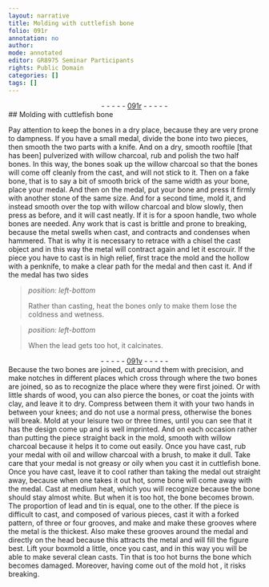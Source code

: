 ```yaml
---
layout: narrative
title: Molding with cuttlefish bone
folio: 091r
annotation: no
author:
mode: annotated
editor: GR8975 Seminar Participants
rights: Public Domain
categories: []
tags: []
---
```


 <div class="folio" align="center">- - - - - <a href="http://gallica.bnf.fr/ark:/12148/btv1b10500001g/f187.image" target="_blank">091r</a> - - - - - </div> 
## Molding with cuttlefish bone

 
 Pay attention to keep the bones in a dry place, because they are very prone to dampness. If you have a small medal, divide the bone into two pieces, then smooth the two parts with a knife. And on a dry, smooth rooftile [that has been] pulverized with willow charcoal, rub and polish the two half bones. In this way, the bones soak up the willow charcoal so that the bones will come off cleanly from the cast, and will not stick to it. Then on a fake bone, that is to say a bit of smooth brick of the same width as your bone, place your medal. And then on the medal, put your bone and press it firmly with another stone of the same size. And for a second time, mold it, and instead smooth over the top with willow charcoal and blow slowly, then press as before, and it will cast neatly. If it is for a spoon handle, two whole bones are needed. Any work that is cast is brittle and prone to breaking, because the metal swells when cast, and contracts and condenses when hammered. That is why it is necessary to retrace with a chisel the cast object and in this way the metal will contract again and let it escrouir. If the piece you have to cast is in high relief, first trace the mold and the hollow with a penknife, to make a clear path for the medal and then cast it. And if the medal has two sides 
 
> *position: left-bottom*
> 
> Rather than casting, heat the bones only to make them lose the coldness and wetness.
 
> *position: left-bottom*
> 
>  When the lead gets too hot, it calcinates. 
 <div class="folio" align="center">- - - - - <a href="http://gallica.bnf.fr/ark:/12148/btv1b10500001g/f188.image" target="_blank">091v</a> - - - - - </div> 
 Because the two bones are joined, cut around them with precision, and make notches in different places which cross through where the two bones are joined, so as to recognize the place where they were first joined. Or with little shards of wood, you can also pierce the bones, or coat the joints with clay, and leave it to dry. Compress between them it with your two hands in between your knees; and do not use a normal press, otherwise the bones will break. Mold at your leisure two or three times, until you can see that it has the design come up and is well imprinted. And on each occasion rather than putting the piece straight back in the mold, smooth with willow charcoal because it helps it to come out easily. Once you have cast, rub your medal with oil and willow charcoal with a brush, to make it dull. Take care that your medal is not greasy or oily when you cast it in cuttlefish bone. Once you have cast, leave it to cool rather than taking the medal out straight away, because when one takes it out hot, some bone will come away with the medal. Cast at medium heat, which you will recognize because the bone should stay almost white. But when it is too hot, the bone becomes brown. The proportion of lead and tin is equal, one to the other. If the piece is difficult to cast, and composed of various pieces, cast it with a forked pattern, of three or four grooves, and make and make these grooves where the metal is the thickest. Also make these grooves around the medal and directly on the head because this attracts the metal and will fill the figure best. Lift your boxmold a little, once you cast, and in this way you will be able to make several clean casts. Tin that is too hot burns the bone which becomes damaged. Moreover, having come out of the mold hot , it risks breaking. <span class="figure"></span> 
 